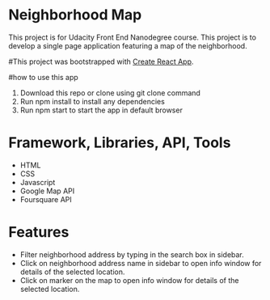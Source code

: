 # Neighborhood Map
This project is for Udacity Front End Nanodegree course. This project is to develop a single page application featuring a map of the neighborhood. 

#This project was bootstrapped with [Create React App](https://github.com/facebookincubator/create-react-app).

#how to use this app
1. Download this repo or clone using git clone command
2. Run npm install to install any dependencies
3. Run npm start to start the app in default browser

# Framework, Libraries, API, Tools
- HTML
- CSS
- Javascript
- Google Map API
- Foursquare API

# Features
- Filter neighborhood address by typing in the search box in sidebar.
- Click on neighborhood address name in sidebar to open info window for details of the selected location.
- Click on marker on the map to open info window for details of the selected location.